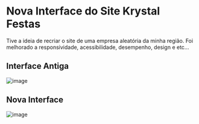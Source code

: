# Nova Interface do Site Krystal Festas
  Tive a ideia de recriar o site de uma empresa aleatória da minha região. Foi melhorado a responsividade, acessibilidade, desempenho, design e etc...
## Interface Antiga
![image](https://github.com/AngelPolicarpo/Krystal/assets/102557147/a026f7bd-53ff-4939-8e2b-0ac75bf7a796)
## Nova Interface
![image](https://github.com/AngelPolicarpo/Krystal/assets/102557147/0c4b6186-2757-45bb-991f-91d1712b13c6)

